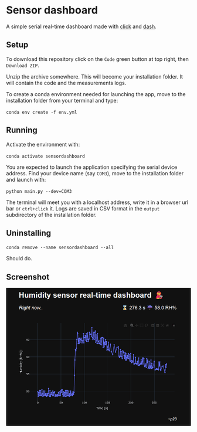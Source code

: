# Sensor dashboard

A simple serial real-time dashboard made with [click](https://click.palletsprojects.com/en/8.1.x/) and [dash](https://plotly.com/dash/).

## Setup
To download this repository click on the `Code` green button at top right, then `Download ZIP`.

Unzip the archive somewhere. This will become your installation folder. It will contain the code and the measurements logs.

To create a conda environment needed for launching the app, move to the installation folder from your terminal and type:

`conda env create -f env.yml`

## Running
Activate the environment with:

`conda activate sensordashboard`

You are expected to launch the application specifying the serial device address.
Find your device name (say `COM3`), move to the installation folder and launch with:

`python main.py --dev=COM3`

The terminal will meet you with a localhost address, write it in a browser url bar or `ctrl+click` it. 
Logs are saved in CSV format in the `output` subdirectory of the installation folder.

## Uninstalling

`conda remove --name sensordashboard --all`

Should do.

## Screenshot

![sensordemo](assets/demo.gif)
